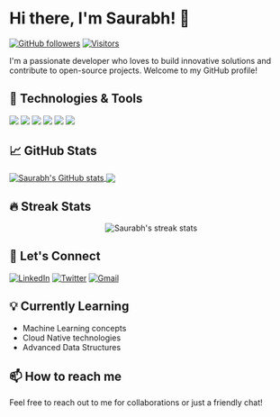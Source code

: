 # Hi there, I'm Saurabh! 👋

[![GitHub followers](https://img.shields.io/github/followers/Saurabh-101?label=Follow&style=social)](https://github.com/Saurabh-101)
[![Visitors](https://komarev.com/ghpvc/?username=Saurabh-101&label=Profile%20views&color=0e75b6&style=flat)](https://github.com/Saurabh-101)

I'm a passionate developer who loves to build innovative solutions and contribute to open-source projects. Welcome to my GitHub profile!

## 🔧 Technologies & Tools

![](https://img.shields.io/badge/Code-Python-informational?style=flat&logo=python&logoColor=white&color=2bbc8a)
![](https://img.shields.io/badge/Code-JavaScript-informational?style=flat&logo=javascript&logoColor=white&color=2bbc8a)
![](https://img.shields.io/badge/Code-Java-informational?style=flat&logo=java&logoColor=white&color=2bbc8a)
![](https://img.shields.io/badge/Tools-Git-informational?style=flat&logo=git&logoColor=white&color=2bbc8a)
![](https://img.shields.io/badge/Tools-Docker-informational?style=flat&logo=docker&logoColor=white&color=2bbc8a)
![](https://img.shields.io/badge/Cloud-AWS-informational?style=flat&logo=amazon-aws&logoColor=white&color=2bbc8a)

## 📈 GitHub Stats

<a href="https://github.com/Saurabh-101">
  <img align="center" src="https://github-readme-stats.vercel.app/api?username=Saurabh-101&show_icons=true&theme=radical" alt="Saurabh's GitHub stats" />
</a>

<a href="https://github.com/Saurabh-101">
  <img align="center" src="https://github-readme-stats.vercel.app/api/top-langs/?username=Saurabh-101&layout=compact&theme=radical" />
</a>

## 🔥 Streak Stats

<p align="center">
  <img src="https://github-readme-streak-stats.herokuapp.com/?user=Saurabh-101&theme=radical" alt="Saurabh's streak stats" />
</p>

## 🤝 Let's Connect

[![LinkedIn](https://img.shields.io/badge/LinkedIn-0077B5?style=for-the-badge&logo=linkedin&logoColor=white)](https://www.linkedin.com/in/yourprofile/)
[![Twitter](https://img.shields.io/badge/Twitter-1DA1F2?style=for-the-badge&logo=twitter&logoColor=white)](https://twitter.com/yourhandle)
[![Gmail](https://img.shields.io/badge/Gmail-D14836?style=for-the-badge&logo=gmail&logoColor=white)](mailto:youremail@gmail.com)

## 💡 Currently Learning

- Machine Learning concepts
- Cloud Native technologies
- Advanced Data Structures

## 📫 How to reach me

Feel free to reach out to me for collaborations or just a friendly chat!
